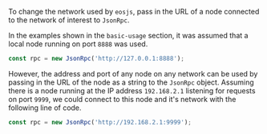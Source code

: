 To change the network used by `eosjs`, pass in the URL of a node connected to the network of interest to `JsonRpc`.

In the examples shown in the `basic-usage` section, it was assumed that a local node running on port `8888` was used.
```javascript
const rpc = new JsonRpc('http://127.0.0.1:8888');
```

However, the address and port of any node on any network can be used by passing in the URL of the node as a string to the `JsonRpc` object.  Assuming there is a node running at the IP address `192.168.2.1` listening for requests on port `9999`, we could connect to this node and it's network with the following line of code.
```javascript
const rpc = new JsonRpc('http://192.168.2.1:9999');
```